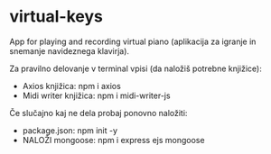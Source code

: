 # virtual-keys
App for playing and recording virtual piano (aplikacija za igranje in snemanje navideznega klavirja).

Za pravilno delovanje v terminal vpisi (da naložiš potrebne knjižice):
- Axios knjižica: npm i axios
- Midi writer knjižica: npm i midi-writer-js

Če slučajno kaj ne dela probaj ponovno naložiti:
- package.json: npm init -y
- NALOŽI mongoose: npm i express ejs mongoose
